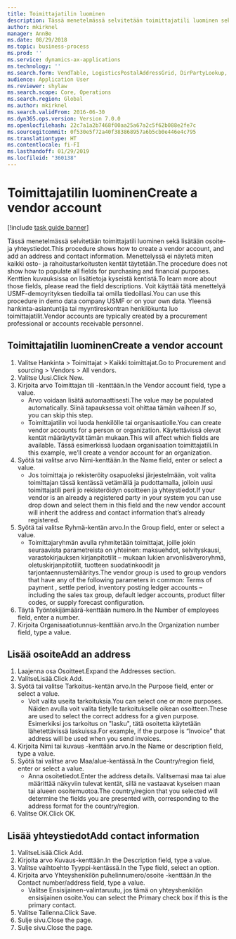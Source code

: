 ```yaml
---
title: Toimittajatilin luominen
description: Tässä menetelmässä selvitetään toimittajatili luominen sekä lisätään osoite- ja yhteystiedot.
author: mkirknel
manager: AnnBe
ms.date: 08/29/2018
ms.topic: business-process
ms.prod: ''
ms.service: dynamics-ax-applications
ms.technology: ''
ms.search.form: VendTable, LogisticsPostalAddressGrid, DirPartyLookup, LogisticsPostalAddress, SysLookupMultiSelectGrid
audience: Application User
ms.reviewer: shylaw
ms.search.scope: Core, Operations
ms.search.region: Global
ms.author: mkirknel
ms.search.validFrom: 2016-06-30
ms.dyn365.ops.version: Version 7.0.0
ms.openlocfilehash: 22c7a1a2b7468f00aa25a67a2c5f62b088e2fe7c
ms.sourcegitcommit: 0f530e5f72a40f383868957a6b5cb0e446e4c795
ms.translationtype: HT
ms.contentlocale: fi-FI
ms.lasthandoff: 01/29/2019
ms.locfileid: "360138"
---
```

# <a name="create-a-vendor-account"></a><span data-ttu-id="3185d-103">Toimittajatilin luominen</span><span class="sxs-lookup"><span data-stu-id="3185d-103">Create a vendor account</span></span>

[!include [task guide banner](../../includes/task-guide-banner.md)]

<span data-ttu-id="3185d-104">Tässä menetelmässä selvitetään toimittajatili luominen sekä lisätään osoite- ja yhteystiedot.</span><span class="sxs-lookup"><span data-stu-id="3185d-104">This procedure shows how to create a vendor account, and add an address and contact information.</span></span> <span data-ttu-id="3185d-105">Menettelyssä ei näytetä miten kaikki osto- ja rahoitustarkoitusten kentät täytetään.</span><span class="sxs-lookup"><span data-stu-id="3185d-105">The procedure does not show how to populate all fields for purchasing and financial purposes.</span></span> <span data-ttu-id="3185d-106">Kenttien kuvauksissa on lisätietoja kyseistä kentistä.</span><span class="sxs-lookup"><span data-stu-id="3185d-106">To learn more about those fields, please read the field descriptions.</span></span> <span data-ttu-id="3185d-107">Voit käyttää tätä menettelyä USMF-demoyrityksen tiedoilla tai omilla tiedoillasi.</span><span class="sxs-lookup"><span data-stu-id="3185d-107">You can use this procedure in demo data company USMF or on your own data.</span></span> <span data-ttu-id="3185d-108">Yleensä hankinta-asiantuntija tai myyntireskontran henkilökunta luo toimittajatilit.</span><span class="sxs-lookup"><span data-stu-id="3185d-108">Vendor accounts are typically created by a procurement professional or accounts receivable personnel.</span></span>


## <a name="create-a-vendor-account"></a><span data-ttu-id="3185d-109">Toimittajatilin luominen</span><span class="sxs-lookup"><span data-stu-id="3185d-109">Create a vendor account</span></span>
1. <span data-ttu-id="3185d-110">Valitse Hankinta > Toimittajat > Kaikki toimittajat.</span><span class="sxs-lookup"><span data-stu-id="3185d-110">Go to Procurement and sourcing > Vendors > All vendors.</span></span>
2. <span data-ttu-id="3185d-111">Valitse Uusi.</span><span class="sxs-lookup"><span data-stu-id="3185d-111">Click New.</span></span>
3. <span data-ttu-id="3185d-112">Kirjoita arvo Toimittajan tili -kenttään.</span><span class="sxs-lookup"><span data-stu-id="3185d-112">In the Vendor account field, type a value.</span></span>
    * <span data-ttu-id="3185d-113">Arvo voidaan lisätä automaattisesti.</span><span class="sxs-lookup"><span data-stu-id="3185d-113">The value may be populated automatically.</span></span> <span data-ttu-id="3185d-114">Siinä tapauksessa voit ohittaa tämän vaiheen.</span><span class="sxs-lookup"><span data-stu-id="3185d-114">If so, you can skip this step.</span></span>  
    * <span data-ttu-id="3185d-115">Toimittajatilin voi luoda henkilölle tai organisaatiolle.</span><span class="sxs-lookup"><span data-stu-id="3185d-115">You can create vendor accounts for a person or organization.</span></span> <span data-ttu-id="3185d-116">Käytettävissä olevat kentät määräytyvät tämän mukaan.</span><span class="sxs-lookup"><span data-stu-id="3185d-116">This will affect which fields are available.</span></span> <span data-ttu-id="3185d-117">Tässä esimerkissä luodaan organisaation toimittajatili.</span><span class="sxs-lookup"><span data-stu-id="3185d-117">In this example, we’ll create a vendor account for an organization.</span></span>   
4. <span data-ttu-id="3185d-118">Syötä tai valitse arvo Nimi-kenttään.</span><span class="sxs-lookup"><span data-stu-id="3185d-118">In the Name field, enter or select a value.</span></span>
    * <span data-ttu-id="3185d-119">Jos toimittaja jo rekisteröity osapuoleksi järjestelmään, voit valita toimittajan tässä kentässä vetämällä ja pudottamalla, jolloin uusi toimittajatili perii jo rekisteröidyn osoitteen ja yhteystiedot.</span><span class="sxs-lookup"><span data-stu-id="3185d-119">If your vendor is an already a registered party in your system you can use drop down and select them in this field and the new vendor account will inherit the address and contact information that’s already registered.</span></span>  
5. <span data-ttu-id="3185d-120">Syötä tai valitse Ryhmä-kentän arvo.</span><span class="sxs-lookup"><span data-stu-id="3185d-120">In the Group field, enter or select a value.</span></span>
    * <span data-ttu-id="3185d-121">Toimittajaryhmän avulla ryhmitetään toimittajat, joille jokin seuraavista parametreista on yhteinen: maksuehdot, selvityskausi, varastokirjauksen kirjanpitotilit – mukaan lukien arvonlisäveroryhmä, oletuskirjanpitotilit, tuotteen suodatinkoodit ja tarjontaennustemääritys.</span><span class="sxs-lookup"><span data-stu-id="3185d-121">The vendor group is used to group vendors that have any of the following parameters in common: Terms of payment , settle period,  inventory posting ledger accounts – including the sales tax group, default ledger accounts, product filter codes, or supply forecast configuration.</span></span>  
6. <span data-ttu-id="3185d-122">Täytä Työntekijämäärä-kenttään numero.</span><span class="sxs-lookup"><span data-stu-id="3185d-122">In the Number of employees field, enter a number.</span></span>
7. <span data-ttu-id="3185d-123">Kirjoita Organisaatiotunnus-kenttään arvo.</span><span class="sxs-lookup"><span data-stu-id="3185d-123">In the Organization number field, type a value.</span></span>

## <a name="add-an-address"></a><span data-ttu-id="3185d-124">Lisää osoite</span><span class="sxs-lookup"><span data-stu-id="3185d-124">Add an address</span></span>
1. <span data-ttu-id="3185d-125">Laajenna osa Osoitteet.</span><span class="sxs-lookup"><span data-stu-id="3185d-125">Expand the Addresses section.</span></span>
2. <span data-ttu-id="3185d-126">ValitseLisää.</span><span class="sxs-lookup"><span data-stu-id="3185d-126">Click Add.</span></span>
3. <span data-ttu-id="3185d-127">Syötä tai valitse Tarkoitus-kentän arvo.</span><span class="sxs-lookup"><span data-stu-id="3185d-127">In the Purpose field, enter or select a value.</span></span>
    * <span data-ttu-id="3185d-128">Voit valita useita tarkoituksia.</span><span class="sxs-lookup"><span data-stu-id="3185d-128">You can select one or more purposes.</span></span> <span data-ttu-id="3185d-129">Näiden avulla voit valita tietylle tarkoitukselle oikean osoitteen.</span><span class="sxs-lookup"><span data-stu-id="3185d-129">These are used to select the correct address for a given purpose.</span></span> <span data-ttu-id="3185d-130">Esimerkiksi jos tarkoitus on "lasku", tätä osoitetta käytetään lähetettävissä laskuissa.</span><span class="sxs-lookup"><span data-stu-id="3185d-130">For example, if the purpose is “Invoice” that address will be used when you send invoices.</span></span>  
4. <span data-ttu-id="3185d-131">Kirjoita Nimi tai kuvaus -kenttään arvo.</span><span class="sxs-lookup"><span data-stu-id="3185d-131">In the Name or description field, type a value.</span></span>
5. <span data-ttu-id="3185d-132">Syötä tai valitse arvo Maa/alue-kentässä.</span><span class="sxs-lookup"><span data-stu-id="3185d-132">In the Country/region field, enter or select a value.</span></span>
    * <span data-ttu-id="3185d-133">Anna osoitetiedot.</span><span class="sxs-lookup"><span data-stu-id="3185d-133">Enter the address details.</span></span> <span data-ttu-id="3185d-134">Valitsemasi maa tai alue määrittää näkyviin tulevat kentät, sillä ne vastaavat kyseisen maan tai alueen osoitemuotoa.</span><span class="sxs-lookup"><span data-stu-id="3185d-134">The country/region that you selected will determine the fields you are presented with, corresponding to the address format for the country/region.</span></span>   
6. <span data-ttu-id="3185d-135">Valitse OK.</span><span class="sxs-lookup"><span data-stu-id="3185d-135">Click OK.</span></span>

## <a name="add-contact-information"></a><span data-ttu-id="3185d-136">Lisää yhteystiedot</span><span class="sxs-lookup"><span data-stu-id="3185d-136">Add contact information</span></span>
1. <span data-ttu-id="3185d-137">ValitseLisää.</span><span class="sxs-lookup"><span data-stu-id="3185d-137">Click Add.</span></span>
2. <span data-ttu-id="3185d-138">Kirjoita arvo Kuvaus-kenttään.</span><span class="sxs-lookup"><span data-stu-id="3185d-138">In the Description field, type a value.</span></span>
3. <span data-ttu-id="3185d-139">Valitse vaihtoehto Tyyppi-kentässä.</span><span class="sxs-lookup"><span data-stu-id="3185d-139">In the Type field, select an option.</span></span>
4. <span data-ttu-id="3185d-140">Kirjoita arvo Yhteyshenkilön puhelinnumero/osoite -kenttään.</span><span class="sxs-lookup"><span data-stu-id="3185d-140">In the Contact number/address field, type a value.</span></span>
    * <span data-ttu-id="3185d-141">Valitse Ensisijainen-valintaruutu, jos tämä on yhteyshenkilön ensisijainen osoite.</span><span class="sxs-lookup"><span data-stu-id="3185d-141">You can select the Primary check box if this is the primary contact.</span></span>  
5. <span data-ttu-id="3185d-142">Valitse Tallenna.</span><span class="sxs-lookup"><span data-stu-id="3185d-142">Click Save.</span></span>
6. <span data-ttu-id="3185d-143">Sulje sivu.</span><span class="sxs-lookup"><span data-stu-id="3185d-143">Close the page.</span></span>
7. <span data-ttu-id="3185d-144">Sulje sivu.</span><span class="sxs-lookup"><span data-stu-id="3185d-144">Close the page.</span></span>

